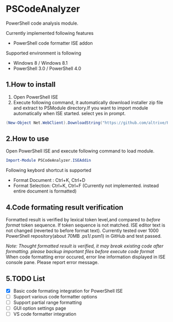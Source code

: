 PSCodeAnalyzer
==============
PowerShell code analysis module.

Currently implemented following features
- PowerShell code formatter ISE addon

Supported environment is following
- Windows 8 / Windows 8.1
- PowerShell 3.0 / PowerShell 4.0

1.How to install
---------------
1. Open PowerShell ISE
2. Execute following command, it automatically download installer zip file and extract to PSModule directory.If you want to import module automatically when ISE started. select yes in prompt.

``` powershell
(New-Object Net.WebClient).DownloadString("https://github.com/altrive/PSCodeAnalyzer/releases/download/v0.4-beta/Install.ps1") | Invoke-Expression -Verbose
```

2.How to use
--------------------
Open PowerShell ISE and execute following command to load module.
``` powershell
Import-Module PSCodeAnalyzer.ISEAddin
```

Following keybord shortcut is supported
- Format Document : Ctrl+K, Ctrl+D
- Format Selection: Ctrl+K, Ctrl+F (Currently not implemented. instead entire document is formatted)


4.Code formating result verification
-------------------
Formatted result is verified by lexical token level,and compared to *before format* token sequence. 
If token sequence is not matched. ISE editor text is not changed (reverted to before format text).
Currently tested over 1000 PowerShell repository(about 70MB .ps1/.psm1) in GitHub and test passed.

*Note: Thought formatted result is verified, it may break existing code after formatting. please backup important files before execute code format*
When code formatting error occured, error line information displayed in ISE console pane. Please report error message.


5.TODO List
---------------
- [x] Basic code formating integration for PowerShell ISE
- [ ] Support various code formatter options
- [ ] Support partial range formatting
- [ ] GUI option settings page
- [ ] VS code formatter integration
